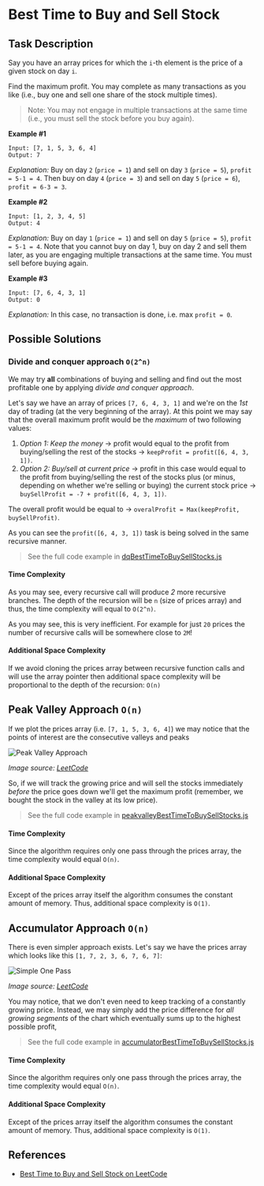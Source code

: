 # Best Time to Buy and Sell Stock

## Task Description

Say you have an array prices for which the `i`-th element is the price of a given stock on day `i`.

Find the maximum profit. You may complete as many transactions as you like (i.e., buy one and sell one share of the stock multiple times).

> Note: You may not engage in multiple transactions at the same time (i.e., you must sell the stock before you buy again).

**Example #1**

```
Input: [7, 1, 5, 3, 6, 4]
Output: 7
```

_Explanation:_ Buy on day `2` (`price = 1`) and sell on day `3` (`price = 5`), `profit = 5-1 = 4`. Then buy on day `4` (`price = 3`) and sell on day `5` (`price = 6`), `profit = 6-3 = 3`.

**Example #2**

```
Input: [1, 2, 3, 4, 5]
Output: 4
```

_Explanation:_ Buy on day `1` (`price = 1`) and sell on day `5` (`price = 5`), `profit = 5-1 = 4`. Note that you cannot buy on day 1, buy on day 2 and sell them later, as you are engaging multiple transactions at the same time. You must sell before buying again.

**Example #3**

```
Input: [7, 6, 4, 3, 1]
Output: 0
```

_Explanation:_ In this case, no transaction is done, i.e. max `profit = 0`.

## Possible Solutions

### Divide and conquer approach `O(2^n)`

We may try **all** combinations of buying and selling and find out the most profitable one by applying _divide and conquer approach_.

Let's say we have an array of prices `[7, 6, 4, 3, 1]` and we're on the _1st_ day of trading (at the very beginning of the array). At this point we may say that the overall maximum profit would be the _maximum_ of two following values:

1. _Option 1: Keep the money_ → profit would equal to the profit from buying/selling the rest of the stocks → `keepProfit = profit([6, 4, 3, 1])`.
2. _Option 2: Buy/sell at current price_ → profit in this case would equal to the profit from buying/selling the rest of the stocks plus (or minus, depending on whether we're selling or buying) the current stock price → `buySellProfit = -7 + profit([6, 4, 3, 1])`.

The overall profit would be equal to → `overalProfit = Max(keepProfit, buySellProfit)`.

As you can see the `profit([6, 4, 3, 1])` task is being solved in the same recursive manner.

> See the full code example in [dqBestTimeToBuySellStocks.js](dqBestTimeToBuySellStocks.js)

#### Time Complexity

As you may see, every recursive call will produce _2_ more recursive branches. The depth of the recursion will be `n` (size of prices array) and thus, the time complexity will equal to `O(2^n)`.

As you may see, this is very inefficient. For example for just `20` prices the number of recursive calls will be somewhere close to `2M`!

#### Additional Space Complexity

If we avoid cloning the prices array between recursive function calls and will use the array pointer then additional space complexity will be proportional to the depth of the recursion: `O(n)`

## Peak Valley Approach `O(n)`

If we plot the prices array (i.e. `[7, 1, 5, 3, 6, 4]`) we may notice that the points of interest are the consecutive valleys and peaks

![Peak Valley Approach](https://leetcode.com/media/original_images/122_maxprofit_1.PNG)

_Image source: [LeetCode](https://leetcode.com/problems/best-time-to-buy-and-sell-stock-ii/solution/)_

So, if we will track the growing price and will sell the stocks immediately _before_ the price goes down we'll get the maximum profit (remember, we bought the stock in the valley at its low price).

> See the full code example in [peakvalleyBestTimeToBuySellStocks.js](peakvalleyBestTimeToBuySellStocks.js)

#### Time Complexity

Since the algorithm requires only one pass through the prices array, the time complexity would equal `O(n)`.

#### Additional Space Complexity

Except of the prices array itself the algorithm consumes the constant amount of memory. Thus, additional space complexity is `O(1)`.

## Accumulator Approach `O(n)`

There is even simpler approach exists. Let's say we have the prices array which looks like this `[1, 7, 2, 3, 6, 7, 6, 7]`:

![Simple One Pass](https://leetcode.com/media/original_images/122_maxprofit_2.PNG)

_Image source: [LeetCode](https://leetcode.com/problems/best-time-to-buy-and-sell-stock-ii/solution/)_

You may notice, that we don't even need to keep tracking of a constantly growing price. Instead, we may simply add the price difference for _all growing segments_ of the chart which eventually sums up to the highest possible profit,

> See the full code example in [accumulatorBestTimeToBuySellStocks.js](accumulatorBestTimeToBuySellStocks.js)

#### Time Complexity

Since the algorithm requires only one pass through the prices array, the time complexity would equal `O(n)`.

#### Additional Space Complexity

Except of the prices array itself the algorithm consumes the constant amount of memory. Thus, additional space complexity is `O(1)`.

## References

-   [Best Time to Buy and Sell Stock on LeetCode](https://leetcode.com/problems/best-time-to-buy-and-sell-stock-ii/)
